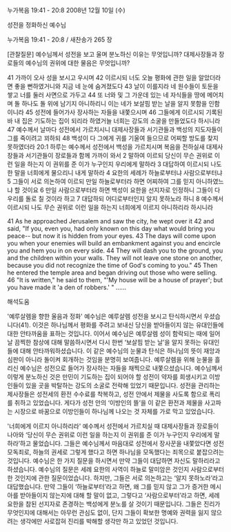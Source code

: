 누가복음 19:41 - 20:8 
2008년 12월 10일 (수)

성전을 정화하신 예수님



누가복음 19:41 - 20:8 / 새찬송가 265 장


[관찰질문]
예수님께서 성전을 보고 울며 분노하신 이유는 무엇입니까?
대제사장들과 장로들의 예수님의 권위에 대한 물음은 무엇입니까?     

41 가까이 오사 성을 보시고 우시며 
42 이르시되 너도 오늘 평화에 관한 일을 알았더라면 좋을 뻔하였거니와 지금 네 눈에 숨겨졌도다 
43 날이 이를지라 네 원수들이 토둔을 쌓고 너를 둘러 사면으로 가두고 
44 또 너와 및 그 가운데 있는 네 자식들을 땅에 메어치며 돌 하나도 돌 위에 남기지 아니하리니 이는 네가 보살핌 받는 날을 알지 못함을 인함이니라 
45 성전에 들어가사 장사하는 자들을 내쫓으시며 
46 그들에게 이르시되 기록된 바 내 집은 기도하는 집이 되리라 하였거늘 너희는 강도의 소굴을 만들었도다 하시니라 
47 예수께서 날마다 성전에서 가르치시니 대제사장들과 서기관들과 백성의 지도자들이 그를 죽이려고 꾀하되 
48 백성이 다 그에게 귀를 기울여 들으므로 어찌할 방도를 찾지 못하였더라 
20:1 하루는 예수께서 성전에서 백성을 가르치시며 복음을 전하실새 대제사장들과 서기관들이 장로들과 함께 가까이 와서 
2 말하여 이르되 당신이 무슨 권위로 이런 일을 하는지 이 권위를 준 이가 누구인지 우리에게 말하라 
3 대답하여 이르시되 나도 한 말을 너희에게 물으리니 내게 말하라 
4 요한의 세례가 하늘로부터냐 사람으로부터냐 
5 그들이 서로 의논하여 이르되 만일 하늘로부터라 하면 어찌하여 그를 믿지 아니하였느냐 할 것이요 
6 만일 사람으로부터라 하면 백성이 요한을 선지자로 인정하니 그들이 다 우리를 돌로 칠 것이라 하고 
7 대답하되 어디로부터인지 알지 못하노라 하니 
8 예수께서 이르시되 나도 무슨 권위로 이런 일을 하는지 너희에게 이르지 아니하리라 하시니라 

41 As he approached Jerusalem and saw the city, he wept over it 
42 and said, "If you, even you, had only known on this day what would bring you peace-- but now it is hidden from your eyes. 
43 The days will come upon you when your enemies will build an embankment against you and encircle you and hem you in on every side. 
44 They will dash you to the ground, you and the children within your walls. They will not leave one stone on another, because you did not recognize the time of God's coming to you." 
45 Then he entered the temple area and began driving out those who were selling. 
46 "It is written," he said to them, "'My house will be a house of prayer'; but you have made it 'a den of robbers.' " ......

해석도움





'예루살렘을 향한 울음과 정화'
 예수님은 예루살렘 성전을 보시고 탄식하시면서 우셨습니다(41). 이것은 하나님께서 평화를 주려고 보내신 당신을 받아들이지 않는 유대인들에 대한 안타까움을 표하는 것입니다. 이어서 예수님은 예루살렘 성이 함락되는 때에 일어날 끔찍한 참상에 대해 말씀하시면서 다시 한번 ‘보살핌 받는 날’을 알지 못하는 유대인들에 대해 안타까워하셨습니다. 이 같은 예수님의 눈물과 탄식은 하나님의 뜻이 재앙과 심판이 아니라 돌이켜 회개하는 것임을 분명히 보여줍니다. 예루살렘을 위해 눈물을 흘리신 예수님은 성전으로 들어가 장사하는 자들을 채찍으로 내쫓으셨습니다. 예수님께서 이렇게 분노하신 것은 만민이 기도하는 집이 되어야 할 성전이 약자를 희생시키고 이방인들이 있을 곳을 박탈하는 강도의 소굴로 전락해 있었기 때문입니다. 성전을 관리하는 제사장들은 성전세의 환전 수수료를 착복하고, 성전 안에서 제물을 사도록 함으로 폭리를 취하고 있었습니다. 게다가 성전 안의 ‘이방인의 뜰’을 이 같은 환전과 제물을 사고파는 시장으로 바꿈으로 이방인들이 하나님께 나오는 것 자체를 가로 막고 있었습니다.           

'너희에게 이르지 아니하리라'
 예수께서 성전에서 가르치실 때 대제사장들과 장로들이 나아와 ‘당신이 무슨 권위로 이런 일을 하는지 이 권위를 준 이가 누구인지 우리에게 말하라’하고 물었습니다. 그들은 예수님께서 마음대로 성전에서 장사꾼을 내쫓았다면 성전모독죄로, 하늘의 권세로 그렇게 했다고 하면 하나님을 모독했다는 죄목으로 붙잡으려는 것입니다. 예수님은 한 가지 질문을 하시면서 만약 그들이 대답하면 자신도 말하리라고 하셨습니다. 예수님의 질문은 세례 요한의 사역이 하늘로 말미암은 것인지 사람으로부터 한 것인지에 관한 질문이었습니다. 하지만, 그들은 서로 의논하고는 ‘알지 못하노라’라고 대답했습니다. 만약 그들이 ‘하늘로부터’라고 하면, 왜 그를 믿지 않고 그가 증거한 메시아를 받아들이지 않는지에 대해 할 말이 없고, 그렇다고 ‘사람으로부터’라고 하면, 세례 요한을 참된 선지자로 존경하는 백성에게 분노를 살 것이기 때문입니다. 그들은 진리가 무엇인지에 대해서는 아무런 관심도 없이, 단지 그들이 확보한 명예와 권력을 잃지 않으려는 생각에만 사로잡혀 진리를 박해할 생각만 하고 있었던 것입니다.